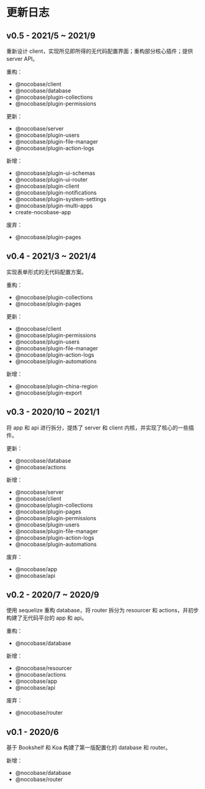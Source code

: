 
# 更新日志

## v0.5 - 2021/5 ~ 2021/9

重新设计 client，实现所见即所得的无代码配置界面；重构部分核心插件；提供 server API。

重构：

- @nocobase/client
- @nocobase/database
- @nocobase/plugin-collections
- @nocobase/plugin-permissions

更新：

- @nocobase/server
- @nocobase/plugin-users
- @nocobase/plugin-file-manager
- @nocobase/plugin-action-logs

新增：

- @nocobase/plugin-ui-schemas
- @nocobase/plugin-ui-router
- @nocobase/plugin-client
- @nocobase/plugin-notifications
- @nocobase/plugin-system-settings
- @nocobase/plugin-multi-apps
- create-nocobase-app

废弃：

- @nocobase/plugin-pages

## v0.4 - 2021/3 ~ 2021/4

实现表单形式的无代码配置方案。

重构：

- @nocobase/plugin-collections
- @nocobase/plugin-pages

更新：

- @nocobase/client
- @nocobase/plugin-permissions
- @nocobase/plugin-users
- @nocobase/plugin-file-manager
- @nocobase/plugin-action-logs
- @nocobase/plugin-automations

新增：

- @nocobase/plugin-china-region
- @nocobase/plugin-export

## v0.3 - 2020/10 ~ 2021/1

将 app 和 api 进行拆分，提炼了 server 和 client 内核，并实现了核心的一些插件。

更新：

- @nocobase/database
- @nocobase/actions

新增：

- @nocobase/server
- @nocobase/client
- @nocobase/plugin-collections
- @nocobase/plugin-pages
- @nocobase/plugin-permissions
- @nocobase/plugin-users
- @nocobase/plugin-file-manager
- @nocobase/plugin-action-logs
- @nocobase/plugin-automations

废弃：

- @nocobase/app
- @nocobase/api

## v0.2 - 2020/7 ~ 2020/9

使用 sequelize 重构 database，将 router 拆分为 resourcer 和 actions，并初步构建了无代码平台的 app 和 api。

重构：

- @nocobase/database

新增：

- @nocobase/resourcer
- @nocobase/actions
- @nocobase/app
- @nocobase/api

废弃：

- @nocobase/router

## v0.1 - 2020/6

基于 Bookshelf 和 Koa 构建了第一版配置化的 database 和 router。

新增：

- @nocobase/database
- @nocobase/router
